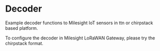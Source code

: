 # Decoder
Example decoder functions to Milesight IoT sensors in ttn or chirpstack based platform.

To configure the decoder in Milesight LoRaWAN Gateway, please try the chirpstack format.
